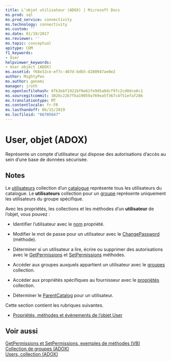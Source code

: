 ```yaml
---
title: L’objet utilisateur (ADOX) | Microsoft Docs
ms.prod: sql
ms.prod_service: connectivity
ms.technology: connectivity
ms.custom: ''
ms.date: 01/19/2017
ms.reviewer: ''
ms.topic: conceptual
apitype: COM
f1_keywords:
- User
helpviewer_keywords:
- User object [ADOX]
ms.assetid: f68e32ce-ef7c-407d-bdb5-d280947ae0e2
author: MightyPen
ms.author: genemi
manager: jroth
ms.openlocfilehash: 6fb3ebf1921bf0e61fe9d5a8dcf9fc2cd0dce6c1
ms.sourcegitcommit: 3026c22b7fba19059a769ea5f367c4f51efaf286
ms.translationtype: MT
ms.contentlocale: fr-FR
ms.lasthandoff: 06/15/2019
ms.locfileid: "66705647"
---
```

# <a name="user-object-adox"></a>User, objet (ADOX)
Représente un compte d’utilisateur qui dispose des autorisations d’accès au sein d’une base de données sécurisée.  
  
## <a name="remarks"></a>Notes  
 Le [utilisateurs](../../../ado/reference/adox-api/users-collection-adox.md) collection d’un [catalogue](../../../ado/reference/adox-api/catalog-object-adox.md) représente tous les utilisateurs du catalogue. Le **utilisateurs** collection pour un [groupe](../../../ado/reference/adox-api/group-object-adox.md) représente uniquement les utilisateurs du groupe spécifique.  
  
 Avec les propriétés, les collections et les méthodes d’un **utilisateur** de l’objet, vous pouvez :  
  
-   Identifier l’utilisateur avec le [nom](../../../ado/reference/adox-api/name-property-adox.md) propriété.  
  
-   Modifier le mot de passe pour un utilisateur avec le [ChangePassword](../../../ado/reference/adox-api/changepassword-method-adox.md) (méthode).  
  
-   Déterminer si un utilisateur a lire, écrire ou supprimer des autorisations avec le [GetPermissions](../../../ado/reference/adox-api/getpermissions-method-adox.md) et [SetPermissions](../../../ado/reference/adox-api/setpermissions-method-adox.md) méthodes.  
  
-   Accéder aux groupes auxquels appartient un utilisateur avec le [groupes](../../../ado/reference/adox-api/groups-collection-adox.md) collection.  
  
-   Accéder aux propriétés spécifiques au fournisseur avec le [propriétés](../../../ado/reference/ado-api/properties-collection-ado.md) collection.  
  
-   Déterminer le [ParentCatalog](../../../ado/reference/adox-api/parentcatalog-property-adox.md) pour un utilisateur.  
  
 Cette section contient les rubriques suivantes.  
  
-   [Propriétés, méthodes et événements de l’objet User](../../../ado/reference/adox-api/user-object-properties-methods-and-events.md)  
  
## <a name="see-also"></a>Voir aussi  
 [GetPermissions et SetPermissions, exemples de méthodes (VB)](../../../ado/reference/adox-api/getpermissions-and-setpermissions-methods-example-vb.md)   
 [Collection de groupes (ADOX)](../../../ado/reference/adox-api/groups-collection-adox.md)   
 [Users, collection (ADOX)](../../../ado/reference/adox-api/users-collection-adox.md)
